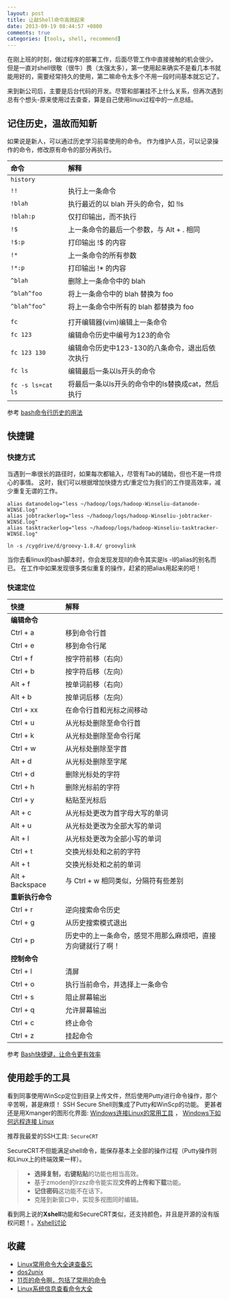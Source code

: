 ```yaml
---
layout: post
title: 让敲Shell命令高效起来
date: 2013-09-19 08:44:57 +0800
comments: true
categories: [tools, shell, recommend]
---
```


在刚上班的时刻，做过程序的部署工作，后面尽管工作中直接接触的机会很少。
但是一直对shell很敬（很牛）畏（太强太多），第一使用起来确实不是看几本书就能用好的，需要经常持久的使用，第二嘛命令太多个不用一段时间基本就忘记了。

来到新公司后，主要是后台代码的开发。尽管和部署挂不上什么关系，但再次遇到总有个想头-原来使用过去查查，算是自己使用linux过程中的一点总结。

## 记住历史，温故而知新

如果说是新人，可以通过历史学习前辈使用的命令。
作为维护人员，可以记录操作的命令，修改原有命令的部分再执行。

| 命令              | 解释                   |
|:------------------|:-----------------------|
| `history`         |  |
| `!!`              | 执行上一条命令 |
| `!blah`           | 执行最近的以 blah 开头的命令，如 !ls |
| `!blah:p`         | 仅打印输出，而不执行 |
| `!$`              | 上一条命令的最后一个参数，与 Alt + . 相同 |
| `!$:p`            | 打印输出 !$ 的内容 |
| `!*`              | 上一条命令的所有参数 |
| `!*:p`            | 打印输出 !* 的内容 |
| `^blah`           | 删除上一条命令中的 blah |
| `^blah^foo`       | 将上一条命令中的 blah 替换为 foo |
| `^blah^foo^`      | 将上一条命令中所有的 blah 都替换为 foo |
|                   | |
| `fc`              | 打开编辑器(vim)编辑上一条命令 |
| `fc 123`          | 编辑命令历史中编号为123的命令 |
| `fc 123 130`      | 编辑命令历史中123-130的八条命令，退出后依次执行 |
| `fc ls`           | 编辑最后一条以ls开头的命令 |
| `fc -s ls=cat ls` | 将最后一条以ls开头的命令中的ls替换成cat，然后执行 |


参考 [bash命令行历史的用法](http://tech.idv2.com/2007/03/27/bash-history-summary/)

## 快捷键

### 快捷方式

当遇到一串很长的路径时，如果每次都输入，尽管有Tab的辅助，但也不是一件烦心的事情。
这时，我们可以根据增加快捷方式/重定位为我们的工作提高效率，减少重复无谓的工作。

	alias datanodelog="less ~/hadoop/logs/hadoop-Winseliu-datanode-WINSE.log"
	alias jobtrackerlog="less ~/hadoop/logs/hadoop-Winseliu-jobtracker-WINSE.log"
	alias tasktrackerlog="less ~/hadoop/logs/hadoop-Winseliu-tasktracker-WINSE.log"

	ln -s /cygdrive/d/groovy-1.8.4/ groovylink

当你去看linux的bash脚本时，你会发现发现ll的命令其实是ls -l的alias的别名而已。
在工作中如果发现很多类似重复的操作，赶紧的把alias用起来的吧！

### 快速定位

| 快捷              | 解释                   |
|:------------------|:-----------------------|
| **编辑命令**          |
| Ctrl + a          | 移到命令行首 |
| Ctrl + e          | 移到命令行尾 |
| Ctrl + f          | 按字符前移（右向） |
| Ctrl + b          | 按字符后移（左向） |
| Alt + f           | 按单词前移（右向） |
| Alt + b           | 按单词后移（左向） |
| Ctrl + xx         | 在命令行首和光标之间移动 |
| Ctrl + u          | 从光标处删除至命令行首 |
| Ctrl + k          | 从光标处删除至命令行尾 |
| Ctrl + w          | 从光标处删除至字首 |
| Alt + d           | 从光标处删除至字尾 |
| Ctrl + d          | 删除光标处的字符 |
| Ctrl + h          | 删除光标前的字符 |
| Ctrl + y          | 粘贴至光标后 |
| Alt + c           | 从光标处更改为首字母大写的单词 |
| Alt + u           | 从光标处更改为全部大写的单词 |
| Alt + l           | 从光标处更改为全部小写的单词 |
| Ctrl + t          | 交换光标处和之前的字符 |
| Alt + t           | 交换光标处和之前的单词 |
| Alt + Backspace   | 与 Ctrl + w 相同类似，分隔符有些差别 |
| **重新执行命令**      | 
| Ctrl + r          | 逆向搜索命令历史 |
| Ctrl + g          | 从历史搜索模式退出 |
| Ctrl + p          | 历史中的上一条命令，感觉不用那么麻烦吧，直接方向键就行了啊！ |
| **控制命令**          |
| Ctrl + l          | 清屏  |
| Ctrl + o          | 执行当前命令，并选择上一条命令 |
| Ctrl + s          | 阻止屏幕输出 |
| Ctrl + q          | 允许屏幕输出 |
| Ctrl + c          | 终止命令 |
| Ctrl + z          | 挂起命令 |

参考 [Bash快捷键，让命令更有效率](http://www.linuxde.net/2011/11/1877.html)

## 使用趁手的工具

看到同事使用WinScp定位到目录上传文件，然后使用Putty进行命令操作，那个辛苦啊，甚是麻烦！
SSH Secure Shell则集成了Putty和WinScp的功能。
更甚者还是用Xmanger的图形化界面: [Windows连接Linux的常用工具](http://books.blog.51cto.com/2600359/1261976) ， [Windows下如何远程连接 Linux](http://www.zhihu.com/question/20376041)

推荐我最爱的SSH工具: `SecureCRT`

SecureCRT不但能满足shell命令，能保存基本上全部的操作过程（Putty操作则和Linux上的终端效果一样）。

> * **选择复制，右键粘贴**的功能也相当高效。
> * 基于zmoden的lrzsz命令能实现**文件的上传和下载**功能。
> * **记住密码**这功能不在话下。
> * 克隆到新窗口中，实现多视图同时编辑。

看到网上说的**Xshell**功能和SecureCRT类似，还支持颜色，并且是开源的没有版权问题！。[Xshell讨论](http://www.zhihu.com/question/20308776)


## 收藏

* [Linux常用命令大全速查备忘](http://www.linuxde.net/2011/12/3252.html)
* [dos2unix](http://space.itpub.net/?uid-8107207-action-viewspace-itemid-474791)
* [11页的命令啊，包括了常用的命令](http://wenku.baidu.com/view/5f41312758fb770bf78a5516.html)
* [Linux系统信息查看命令大全](http://tech.idv2.com/2008/01/11/linux-sysinfo-cmds)
